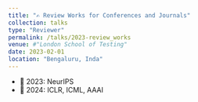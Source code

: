 ```yaml
---
title: "✍️ Review Works for Conferences and Journals"
collection: talks
type: "Reviewer"
permalink: /talks/2023-review_works
venue: #"London School of Testing"
date: 2023-02-01
location: "Bengaluru, Inda"
---
```


- 📍 2023: NeurIPS
- 📍 2024: ICLR, ICML, AAAI
